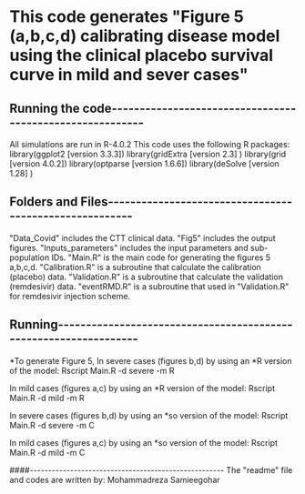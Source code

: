 # This code generates "Figure 5 (a,b,c,d) calibrating disease model using the clinical placebo survival curve in mild and sever cases"

## Running the code---------------------------------------------------------
All simulations are run in R-4.0.2 
This code uses the following R packages:
library(ggplot2   [version 3.3.3])
library(gridExtra [version 2.3]  )
library(grid      [version 4.0.2])
library(optparse  [version 1.6.6])
library(deSolve   [version 1.28] )

## Folders and Files-------------------------------------------------------
"Data_Covid"            includes the CTT clinical data.
"Fig5"                  includes the output figures.
"Inputs_parameters"     includes the input parameters and sub-population IDs.
"Main.R" 			    is the main code for generating the figures 5 a,b,c,d.
"Calibration.R" 		is a subroutine that calculate the calibration (placebo)    data.
"Validation.R" 			is a subroutine that calculate the validation  (remdesivir) data.
"eventRMD.R"            is a subroutine that used in "Validation.R" for remdesivir injection scheme.
## Running-----------------------------------------------------------------
*To generate Figure 5,
   In severe cases (figures b,d) by using an *R version of the model:
		Rscript Main.R -d severe -m R

   In mild cases   (figures a,c) by using an *R version of the model:
		Rscript Main.R -d mild -m R

   In severe cases (figures b,d) by using an *so version of the model:
		Rscript Main.R -d severe -m C

   In mild cases   (figures a,c) by using an *so version of the model:
		Rscript Main.R -d mild -m C

####-----------------------------------------------------
The "readme" file and codes are written by:
Mohammadreza Samieegohar